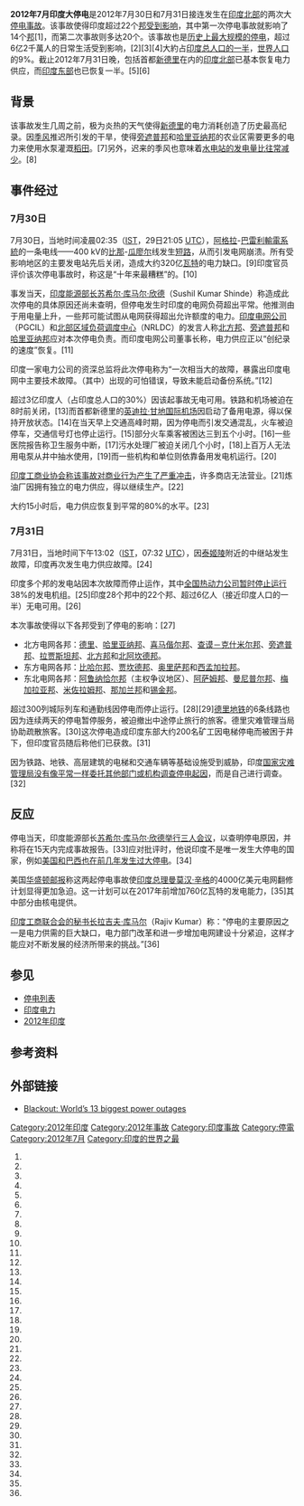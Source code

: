 **2012年7月印度大停电**是2012年7月30日和7月31日接连发生在[印度北部](../Page/印度北部.md "wikilink")的两次大[停电事故](https://zh.wikipedia.org/wiki/停电 "wikilink")。该事故使得印度超过22个[邦受到影响](https://zh.wikipedia.org/wiki/印度诸邦与联邦属地 "wikilink")，其中第一次停电事故就影响了14个[邦](https://zh.wikipedia.org/wiki/印度诸邦与联邦属地 "wikilink")\[1\]，而第二次事故则多达20个。该事故也是[历史上最大规模的停电](https://zh.wikipedia.org/wiki/停电列表 "wikilink")，超过6亿2千萬人的日常生活受到影响，\[2\]\[3\]\[4\]大約占[印度总人口的一半](../Page/印度人口.md "wikilink")，[世界人口](../Page/世界人口.md "wikilink")的9%。截止2012年7月31日晚，包括首都[新德里](../Page/新德里.md "wikilink")在内的[印度北部](../Page/印度北部.md "wikilink")已基本恢复电力供应，而[印度东部](../Page/印度东部.md "wikilink")也已恢复一半。\[5\]\[6\]

## 背景

该事故发生几周之前，极为炎热的天气使得[新德里](../Page/新德里.md "wikilink")的电力消耗创造了历史最高纪录。因[季风](../Page/季风.md "wikilink")推迟所引发的干旱，使得[旁遮普邦](../Page/旁遮普邦.md "wikilink")和[哈里亚纳邦](../Page/哈里亚纳邦.md "wikilink")的农业区需要更多的电力来使用水泵灌溉[稻田](https://zh.wikipedia.org/wiki/稻田 "wikilink")。\[7\]另外，迟来的季风也意味着[水电站的发电量比往常减少](https://zh.wikipedia.org/wiki/水电站 "wikilink")。\[8\]

## 事件经过

### 7月30日

7月30日，当地时间凌晨02:35（[IST](https://zh.wikipedia.org/wiki/印度標準時間 "wikilink")，29日21:05 [UTC](https://zh.wikipedia.org/wiki/UTC "wikilink")），[阿格拉](../Page/阿格拉.md "wikilink")-[巴雷利](https://zh.wikipedia.org/wiki/巴雷利 "wikilink")[輸電系統](../Page/輸電系統.md "wikilink")的一条电线——400 kV的[比那](https://zh.wikipedia.org/wiki/比那 "wikilink")-[瓜廖尔](../Page/瓜廖尔.md "wikilink")线发生[短路](../Page/短路.md "wikilink")，从而引发电网崩溃。所有受影响地区的主要发电站先后关闭，造成大约320亿[瓦特](../Page/瓦特.md "wikilink")的电力缺口。\[9\]印度官员评价该次停电事故时，称这是“十年来最糟糕”的。\[10\]

事发当天，[印度能源部长](https://zh.wikipedia.org/wiki/印度能源部长 "wikilink")[苏希尔·库马尔·欣德](https://zh.wikipedia.org/wiki/苏希尔·库马尔·欣德 "wikilink")（Sushil Kumar Shinde）称造成此次停电的具体原因还尚未查明，但停电发生时印度的电网负荷超出平常。他推测由于用电量上升，一些邦可能试图从电网获得超出允许额度的电力。[印度电网公司](https://zh.wikipedia.org/wiki/印度电网公司 "wikilink")（PGCIL）和[北部区域负荷调度中心](https://zh.wikipedia.org/wiki/北部区域负荷调度中心 "wikilink")（NRLDC）的发言人称[北方邦](../Page/北方邦.md "wikilink")、[旁遮普邦](../Page/旁遮普邦.md "wikilink")和[哈里亚纳邦](../Page/哈里亚纳邦.md "wikilink")应对本次停电负责。而印度电网公司董事长称，电力供应正以“创纪录的速度”恢复。\[11\]

印度一家电力公司的资深总监将此次停电称为“一次相当大的故障，暴露出印度电网中主要技术故障。（其中）出现的可怕错误，导致未能启动备份系统。”\[12\]

超过3亿印度人（占印度总人口的30%）因该起事故无电可用。铁路和机场被迫在8时前关闭，\[13\]而首都新德里的[英迪拉·甘地国际机场](../Page/英迪拉·甘地国际机场.md "wikilink")因启动了备用电源，得以保持开放状态。\[14\]在当天早上交通高峰时期，因为停电而引发交通混乱，火车被迫停车，交通信号灯也停止运行。\[15\]部分火车乘客被困达三到五个小时。\[16\]一些医院报告称卫生服务中断，\[17\]污水处理厂被迫关闭几个小时，\[18\]上百万人无法用电泵从井中抽水使用，\[19\]而一些机构和单位则依靠备用发电机运行。\[20\]

[印度工商业协会称该事故对商业行为产生了严重冲击](https://zh.wikipedia.org/wiki/印度工商业协会 "wikilink")，许多商店无法营业。\[21\]炼油厂因拥有独立的电力供应，得以继续生产。\[22\]

大约15小时后，电力供应恢复到平常的80%的水平。\[23\]

### 7月31日

7月31日，当地时间下午13:02（[IST](https://zh.wikipedia.org/wiki/印度標準時間 "wikilink")，07:32 [UTC](https://zh.wikipedia.org/wiki/UTC "wikilink")），因[泰姬陵](../Page/泰姬陵.md "wikilink")附近的中继站发生故障，印度再次发生电力供应故障。\[24\]

印度多个邦的发电站因本次故障而停止运作，其中[全国热动力公司暂时停止运行](https://zh.wikipedia.org/wiki/全国热动力公司 "wikilink")38%的发电机组。\[25\]印度28个邦中的22个邦、超过6亿人（接近印度人口的一半）无电可用。\[26\]

本次事故使得以下各邦受到了停电的影响：\[27\]

  - 北方电网各邦：[德里](../Page/德里.md "wikilink")、[哈里亚纳邦](../Page/哈里亚纳邦.md "wikilink")、[喜马偕尔邦](../Page/喜马偕尔邦.md "wikilink")、[查谟－克什米尔邦](https://zh.wikipedia.org/wiki/查谟－克什米尔邦 "wikilink")、[旁遮普邦](../Page/旁遮普邦.md "wikilink")、[拉贾斯坦邦](../Page/拉贾斯坦邦.md "wikilink")、[北方邦](../Page/北方邦.md "wikilink")和[北阿坎德邦](../Page/北阿坎德邦.md "wikilink")。
  - 东方电网各邦：[比哈尔邦](../Page/比哈尔邦.md "wikilink")、[贾坎德邦](../Page/贾坎德邦.md "wikilink")、[奥里萨邦](../Page/奥里萨邦.md "wikilink")和[西孟加拉邦](../Page/西孟加拉邦.md "wikilink")。
  - 东北电网各邦：[阿鲁纳恰尔邦](../Page/阿鲁纳恰尔邦.md "wikilink")（主权争议地区）、[阿萨姆邦](../Page/阿萨姆邦.md "wikilink")、[曼尼普尔邦](../Page/曼尼普尔邦.md "wikilink")、[梅加拉亚邦](../Page/梅加拉亚邦.md "wikilink")、[米佐拉姆邦](../Page/米佐拉姆邦.md "wikilink")、[那加兰邦](../Page/那加兰邦.md "wikilink")和[锡金邦](../Page/锡金邦.md "wikilink")。

超过300列城际列车和通勤线因停电而停止运行。\[28\]\[29\][德里地铁](../Page/德里地铁.md "wikilink")的6条线路也因为连续两天的停电暂停服务，被迫撤出中途停止旅行的旅客。德里灾难管理当局协助疏散旅客。\[30\]这次停电造成印度东部大约200名矿工因电梯停电而被困于井下，但印度官员随后称他们已获救。\[31\]

因为铁路、地铁、高层建筑的电梯和交通车辆等基础设施受到威胁，印度[国家灾难管理局没有像平常一样委托其他部门或机构调查停电起因](https://zh.wikipedia.org/wiki/国家灾难管理局 "wikilink")，而是自己进行调查。\[32\]

## 反应

停电当天，印度能源部长[苏希尔·库马尔·欣德举行三人会议](https://zh.wikipedia.org/wiki/苏希尔·库马尔·欣德 "wikilink")，以查明停电原因，并称将在15天内完成事故报告。\[33\]应对批评时，他说印度不是唯一发生大停电的国家，例如[美国和](https://zh.wikipedia.org/wiki/2011年美国西南部大停电 "wikilink")[巴西也在前几年发生过大停电](https://zh.wikipedia.org/wiki/2009年巴西和巴拉圭大停电 "wikilink")。\[34\]

美国[华盛顿邮报](../Page/华盛顿邮报.md "wikilink")称这两起停电事故使[印度总理](../Page/印度总理.md "wikilink")[曼莫汉·辛格](../Page/曼莫汉·辛格.md "wikilink")的4000亿美元电网翻修计划显得更加急迫。这一计划可以在2017年前增加760亿瓦特的发电能力，\[35\]其中部分由核电提供。

[印度工商联合会的秘书长](https://zh.wikipedia.org/wiki/印度工商联合会 "wikilink")[拉吉夫·库马尔](https://zh.wikipedia.org/wiki/拉吉夫·库马尔 "wikilink")（Rajiv Kumar）称：“停电的主要原因之一是电力供需的巨大缺口，电力部门改革和进一步增加电网建设十分紧迫，这样才能应对不断发展的经济所带来的挑战。”\[36\]

## 参见

  - [停电列表](https://zh.wikipedia.org/wiki/停电列表 "wikilink")
  - [印度电力](https://zh.wikipedia.org/wiki/印度电力 "wikilink")
  - [2012年印度](../Page/2012年印度.md "wikilink")

## 参考资料

## 外部链接

  - [Blackout: World’s 13 biggest power outages](http://www.thestar.com/news/world/article/1234703--blackout-world-s-13-biggest-power-outages)

[Category:2012年印度](https://zh.wikipedia.org/wiki/Category:2012年印度 "wikilink") [Category:2012年事故](https://zh.wikipedia.org/wiki/Category:2012年事故 "wikilink") [Category:印度事故](https://zh.wikipedia.org/wiki/Category:印度事故 "wikilink") [Category:停電](https://zh.wikipedia.org/wiki/Category:停電 "wikilink") [Category:2012年7月](https://zh.wikipedia.org/wiki/Category:2012年7月 "wikilink") [Category:印度的世界之最](https://zh.wikipedia.org/wiki/Category:印度的世界之最 "wikilink")

1.
2.

3.

4.

5.

6.

7.

8.
9.
10.

11.

12.
13.

14.
15.
16.
17.
18.
19.
20.
21.

22.
23.
24.

25.

26.

27.

28.

29.

30.
31.

32.

33.

34.

35.

36.